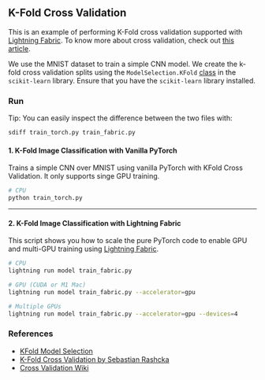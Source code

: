 ## K-Fold Cross Validation

This is an example of performing K-Fold cross validation supported with [Lightning Fabric](https://pytorch-lightning.readthedocs.io/en/latest/fabric/fabric.html). To know more about cross validation, check out [this article](https://sebastianraschka.com/blog/2016/model-evaluation-selection-part3.html#introduction-to-k-fold-cross-validation).

We use the MNIST dataset to train a simple CNN model. We create the k-fold cross validation splits using the `ModelSelection.KFold` [class](https://scikit-learn.org/stable/modules/generated/sklearn.model_selection.KFold.html) in the `scikit-learn` library. Ensure that you have the `scikit-learn` library installed.

### Run

Tip: You can easily inspect the difference between the two files with:

```bash
sdiff train_torch.py train_fabric.py
```

#### 1. K-Fold Image Classification with Vanilla PyTorch

Trains a simple CNN over MNIST using vanilla PyTorch with KFold Cross Validation. It only supports singe GPU training.

```bash
# CPU
python train_torch.py
```

______________________________________________________________________

#### 2. K-Fold Image Classification with Lightning Fabric

This script shows you how to scale the pure PyTorch code to enable GPU and multi-GPU training using [Lightning Fabric](https://pytorch-lightning.readthedocs.io/en/latest/fabric/fabric.html).

```bash
# CPU
lightning run model train_fabric.py

# GPU (CUDA or M1 Mac)
lightning run model train_fabric.py --accelerator=gpu

# Multiple GPUs
lightning run model train_fabric.py --accelerator=gpu --devices=4
```

### References

- [KFold Model Selection](https://scikit-learn.org/stable/modules/generated/sklearn.model_selection.KFold.html)
- [K-Fold Cross Validation by Sebastian Rashcka](https://sebastianraschka.com/blog/2016/model-evaluation-selection-part3.html#introduction-to-k-fold-cross-validation)
- [Cross Validation Wiki](<https://en.wikipedia.org/wiki/Cross-validation_(statistics)#k-fold_cross-validation>)
